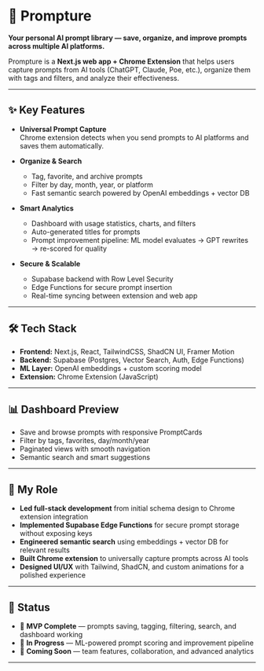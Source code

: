# 🚀 Prompture  

**Your personal AI prompt library — save, organize, and improve prompts across multiple AI platforms.**  

Prompture is a **Next.js web app + Chrome Extension** that helps users capture prompts from AI tools (ChatGPT, Claude, Poe, etc.), organize them with tags and filters, and analyze their effectiveness.  

---

## ✨ Key Features  

- **Universal Prompt Capture**  
  Chrome extension detects when you send prompts to AI platforms and saves them automatically.  

- **Organize & Search**  
  - Tag, favorite, and archive prompts  
  - Filter by day, month, year, or platform  
  - Fast semantic search powered by OpenAI embeddings + vector DB  

- **Smart Analytics**  
  - Dashboard with usage statistics, charts, and filters  
  - Auto-generated titles for prompts  
  - Prompt improvement pipeline: ML model evaluates → GPT rewrites → re-scored for quality  

- **Secure & Scalable**  
  - Supabase backend with Row Level Security  
  - Edge Functions for secure prompt insertion  
  - Real-time syncing between extension and web app  

---

## 🛠️ Tech Stack  

- **Frontend:** Next.js, React, TailwindCSS, ShadCN UI, Framer Motion  
- **Backend:** Supabase (Postgres, Vector Search, Auth, Edge Functions)  
- **ML Layer:** OpenAI embeddings + custom scoring model  
- **Extension:** Chrome Extension (JavaScript)  

---

## 📊 Dashboard Preview  

- Save and browse prompts with responsive PromptCards  
- Filter by tags, favorites, day/month/year  
- Paginated views with smooth navigation  
- Semantic search and smart suggestions  

---

## 🌟 My Role  

- **Led full-stack development** from initial schema design to Chrome extension integration  
- **Implemented Supabase Edge Functions** for secure prompt storage without exposing keys  
- **Engineered semantic search** using embeddings + vector DB for relevant results  
- **Built Chrome extension** to universally capture prompts across AI tools  
- **Designed UI/UX** with Tailwind, ShadCN, and custom animations for a polished experience  

---

## 📌 Status  

- 🔹 **MVP Complete** — prompts saving, tagging, filtering, search, and dashboard working  
- 🔹 **In Progress** — ML-powered prompt scoring and improvement pipeline  
- 🔹 **Coming Soon** — team features, collaboration, and advanced analytics  

---


